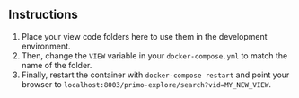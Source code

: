 ## Instructions

1. Place your view code folders here to use them in the development environment.
2. Then, change the `VIEW` variable in your `docker-compose.yml` to match the name of the folder.
3. Finally, restart the container with `docker-compose restart` and point your browser to `localhost:8003/primo-explore/search?vid=MY_NEW_VIEW`.
